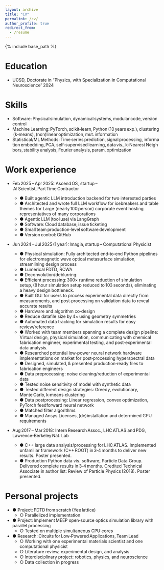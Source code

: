 ```yaml
---
layout: archive
title: "CV"
permalink: /cv/
author_profile: true
redirect_from:
  - /resume
---
```


{% include base_path %}

Education
======
* UCSD, Doctorate in “Physics, with Specialization in Computational Neuroscience” 2024

Skills
======
* Software: Physical simulation, dynamical systems, modular code, version control  
* Machine Learning: PyTorch, scikit‑learn, Python (10 years exp.), clustering (k‑means), (non)linear optimization, mut. information  
* Statistical/ML Methods: Time series prediction, signal processing, information embedding, PCA, self‑supervised learning, data vis., k‑Nearest Neighbors, stability analysis, Fourier analysis, param. optimization

Work experience
======
* Feb 2025 – Apr 2025: Ascend OS, startup – AI Scientist, Part Time Contractor  
  * ● Built agentic LLM introduction backend for two interested parties  
  * ● Architected and wrote full LLM workflow for icebreakers and table themes for Large (nearly 100 person) corporate event hosting representatives of many corporations
  * ● Agentic LLM (tool use) via LangGraph  
  * ● Software: Cloud database, issue ticketing  
  * ● Small team production‑level software development  
  * ● Version control: GitHub

* Jun 2024 – Jul 2025 (1 year): Imagia, startup – Computational Physicist  
  * ● Physical simulation: Fully architected end‑to‑end Python pipelines for electromagnetic wave optical metasurface simulation, streamlining design process  
  * ● Lumerical FDTD, RCWA
  * ● Deconvolution/deblurring
  * ● Efficient processing: 300× runtime reduction of simulation setup, (8 hour simulation setup reduced to 103 seconds), eliminating a heavy design bottleneck.  
  * ● Built GUI for users to process experimental data directly from measurements, and post‑processing on validation data to reveal accurate results  
  * ● Hardware and algorithm co‑design  
  * ● Reduce datafile size by 4× using geometry symmetries  
  * ● Automated data tracking for simulation results for easy review/reference  
  * ● Worked with team members spanning a complete design pipeline: Virtual design, physical simulation, communicating with chemical fabrication engineer, experimental testing, and post‑experimental data analysis.  
  * ● Researched potential low‑power neural network hardware implementations on market for post‑processing hyperspectral data  
  * ● Designed, simulated, & presented production‑ready files to fabrication engineers  
  * ● Data preprocessing: noise cleaning/reduction of experimental data  
  * ● Tested noise sensitivity of model with synthetic data  
  * ● Tested different design strategies: Greedy, evolutionary, Monte Carlo, k‑means clustering  
  * ● Data postprocessing: Linear regression, convex optimization, PyTorch feedforward neural network  
  * ● Matched filter algorithms  
  * ● Managed Ansys Licenses, (de)installation and determined GPU requirements

* Aug 2017 – Mar 2018: Intern Research Assoc., LHC ATLAS and PDG, Lawrence‑Berkeley Nat. Lab  
  * ● C++ large data analysis/processing for LHC ATLAS. Implemented unfamiliar framework (C++ ROOT) in 3‑4 months to deliver new results. Poster presented.  
  * ● Production Python data vis. software, Particle Data Group. Delivered complete results in 3‑4 months. Credited Technical Associate in author list: Review of Particle Physics (2018). Poster presented.

Personal projects
======
* ● Project: FDTD from scratch (Yee lattice)  
  * ○ Parallelized implementation  
* ● Project: Implement MEEP open‑source optics simulation library with parallel processing  
  * ○ Tested on multiple simultaneous CPU cores  
* ● Research: Circuits for Low‑Powered Applications, Team Lead  
  * ○ Working with one experimental materials scientist and one computational physicist  
  * ○ Literature review, experimental design, and analysis  
  * ○ Interdisciplinary project: robotics, physics, and neuroscience  
  * ○ Data collection in progress
